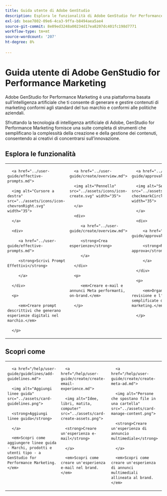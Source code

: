 ```yaml
---
title: Guida utente di Adobe GenStudio
description: Esplora le funzionalità di Adobe GenStudio for Performance Marketing. Scopri come creare risorse on-brand, generare varianti e ottimizzare le esperienze.
exl-id: beae7802-09e6-4ca3-9ffa-b8494aea5ae4
source-git-commit: 8e09ed3248a00234d17ea8207dc401fc198d7771
workflow-type: tm+mt
source-wordcount: '207'
ht-degree: 8%

---
```


# Guida utente di Adobe GenStudio for Performance Marketing

Adobe GenStudio for Performance Marketing è una piattaforma basata sull’intelligenza artificiale che ti consente di generare e gestire contenuti di marketing conformi agli standard del tuo marchio e conformi alle politiche aziendali.

Sfruttando la tecnologia di intelligenza artificiale di Adobe, GenStudio for Performance Marketing fornisce una suite completa di strumenti che semplificano la complessità della creazione e della gestione dei contenuti, consentendo ai creativi di concentrarsi sull’innovazione.

## Esplora le funzionalità

<table style="table-layout:fixed">

<tr style="border: 0;">

   <td valign="top">

      <a href="../user-guide/effective-prompts.md">

      <img alt="Cursore a destra" src="../assets/icons/icon-chevronRight.svg" width="35">

      </a>

      <div>

         <a href="../user-guide/effective-prompts.md">

         <strong>Scrivi Prompt Effettivi</strong>

         </a>

      </div>

      <p>

         <em>Creare prompt descrittivi che generano esperienze digitali nel marchio.</em>

      </p>

   </td>

   <td valign="top">

      <a href="../user-guide/create/overview.md">

      <img alt="Pennello" src="../assets/icons/icon-create.svg" width="35">

      </a>

      <div>

         <a href="../user-guide/create/overview.md">

         <strong>Crea esperienze</strong>

         </a>

      </div>

      <p>

         <em>Creare e-mail e annunci Meta performanti, on-brand.</em>

      </p>

   </td>

   <td valign="top">

      <a href="../user-guide/approvals/overview.md">

      <img alt="Segno Di Spunta" src="../assets/icons/icon-checkmarkCircle.svg" width="35">

      </a>

      <div>

         <a href="../user-guide/approvals/overview.md">

         <strong>Rivedi e approva</strong>

         </a>

      </div>

      <p>

         <em>Organizza la revisione e l'approvazione semplificate delle risorse di marketing.</em>

      </p>

   </td>

   <td valign="top">

      <a href="../user-guide/content/overview.md">

      <img alt="Griglia" src="../assets/icons/icon-images.svg" width="35">

      </a>

      <div>

         <a href="../user-guide/content/overview.md">

         <strong>Gestione contenuto</strong>

         </a>

      </div>

      <p>

         <em>Trova, gestisci e ridefinisci i contenuti mantenendo le linee guida del brand.</em>

      </p>

   </td>

   <td valign="top">

      <a href="../user-guide/insights/overview.md">

      <img alt="Grafico" src="../assets/icons/icon-dataAnalytics.svg" width="35">

      </a>

      <div>

         <a href="../user-guide/insights/overview.md">

         <strong>Visualizza approfondimenti</strong>

         </a>

      </div>

      <p>

         <em>Analizzare l'efficacia dei contenuti dei canali multimediali a pagamento.</em>

      </p>

   </td>

</tr>

</table>

## Scopri come

<table style="table-layout:fixed">

<td valign="top">

   <div>

      <a href="/help/user-guide/guidelines/add-guidelines.md">

      <img alt="Aggiungi linee guida" src="../assets/card-guidelines.png">

      <strong>Aggiungi linee guida</strong>

      </a>

   </div>

   <p>

      <em>Scopri come aggiungere linee guida - Marchi, prodotti e utenti tipo - a GenStudio for Performance Marketing.</em>

   </p>

</td>

<td valign="top">

   <div>

      <a href="/help/user-guide/create/create-email-experience.md">

      <img alt="Idee, libri, matita, computer" src="../assets/card-create-assets.png">

      <strong>Creare un'esperienza e-mail</strong>

      </a>

   </div>

   <p>

      <em>Scopri come creare un'esperienza e-mail nel brand.</em>

   </p>

</td>

<td valign="top">

   <div>

      <a href="/help/user-guide/create/create-meta-ad.md">

      <img alt="Persone che spostano file in una cartella" src="../assets/card-manage-content.png">

      <strong>Creare un'esperienza di annuncio multimediale</strong>

      </a>

   </div>

   <p>

      <em>Scopri come creare un'esperienza di annunci multimediali allineata al brand.</em>

   </p>

</td>

</table>
